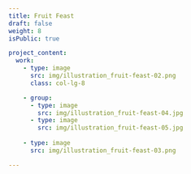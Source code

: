 ```yaml
---
title: Fruit Feast
draft: false
weight: 8
isPublic: true

project_content: 
  work:
    - type: image
      src: img/illustration_fruit-feast-02.png
      class: col-lg-8

    - group:
      - type: image
        src: img/illustration_fruit-feast-04.jpg
      - type: image
        src: img/illustration_fruit-feast-05.jpg
    
    - type: image
      src: img/illustration_fruit-feast-03.png

---
```

